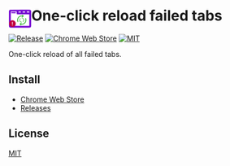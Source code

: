 # <img src="public/icons/icon_48.png" width="45" align="left"> One-click reload failed tabs

[![Release](https://img.shields.io/github/v/release/LightAPIs/one-click-reload-failed-tabs.svg?color=orange)](https://github.com/LightAPIs/one-click-reload-failed-tabs/releases/latest) [![Chrome Web Store](https://img.shields.io/chrome-web-store/v/appcnegdilpjeoablkihimpnhfbhdlne?maxAge=86400)](https://chrome.google.com/webstore/detail/appcnegdilpjeoablkihimpnhfbhdlne) [![MIT](https://img.shields.io/badge/license-MIT-green)](/LICENSE)

One-click reload of all failed tabs.

## Install

- [Chrome Web Store](https://chrome.google.com/webstore/detail/appcnegdilpjeoablkihimpnhfbhdlne)
- [Releases](https://github.com/LightAPIs/one-click-reload-failed-tabs/releases/latest)

## License

[MIT](/LICENSE)
